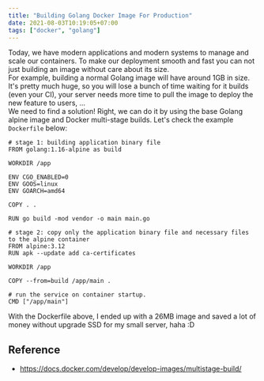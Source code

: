 ```yaml
---
title: "Building Golang Docker Image For Production"
date: 2021-08-03T10:19:05+07:00
tags: ["docker", "golang"]
---
```


Today, we have modern applications and modern systems to manage and scale our containers. To make our deployment smooth and fast you can not just building an image without care about its size.\
For example, building a normal Golang image will have around 1GB in size. It's pretty much huge, so you will lose a bunch of time waiting for it builds (even your CI), your server needs more time to pull the image to deploy the new feature to users, ...\
We need to find a solution! Right, we can do it by using the base Golang alpine image and Docker multi-stage builds. Let's check the example `Dockerfile` below:

```docker
# stage 1: building application binary file
FROM golang:1.16-alpine as build

WORKDIR /app

ENV CGO_ENABLED=0
ENV GOOS=linux
ENV GOARCH=amd64

COPY . .

RUN go build -mod vendor -o main main.go

# stage 2: copy only the application binary file and necessary files to the alpine container
FROM alpine:3.12
RUN apk --update add ca-certificates

WORKDIR /app

COPY --from=build /app/main .

# run the service on container startup.
CMD ["/app/main"]
```

With the Dockerfile above, I ended up with a 26MB image and saved a lot of money without upgrade SSD for my small server, haha :D

## Reference
* https://docs.docker.com/develop/develop-images/multistage-build/